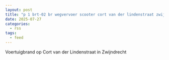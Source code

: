 ```yaml
---
layout: post
title: "p 1 brt-02 br wegvervoer scooter cort van der lindenstraat zwijndrecht 186332"
date: 2025-07-27
categories: 
  - rss
tags: 
  - feed
---
```


Voertuigbrand op Cort van der Lindenstraat in Zwijndrecht

